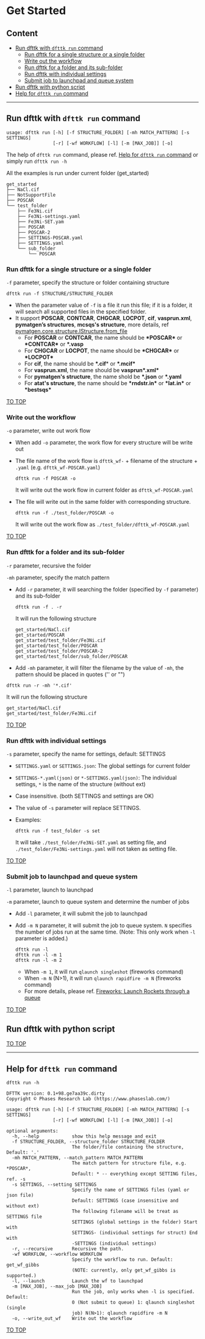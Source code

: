 # Get Started

## Content

- [Run dfttk with `dfttk run` command](#Run-dfttk-with-dfttk-run-command)
  - [Run dfttk for a single structure or a single folder](#Run-dfttk-for-a-single-structure-or-a-single-folder)
  - [Write out the workflow](#Write-out-the-workflow)
  - [Run dfttk for a folder and its sub-folder](#Run-dfttk-for-a-folder-and-its-sub-folder)
  - [Run dfttk with individual settings](#Run-dfttk-with-individual-settings)
  - [Submit job to launchpad and queue system](#Submit-job-to-launchpad-and-queue-system)
- [Run dfttk with python script](#Run-dfttk-with-python-script)
- [Help for `dfttk run` command](#Help-for-dfttk-run-command)

---

## Run dfttk with `dfttk run` command

```shell
usage: dfttk run [-h] [-f STRUCTURE_FOLDER] [-mh MATCH_PATTERN] [-s SETTINGS]
                 [-r] [-wf WORKFLOW] [-l] [-m [MAX_JOB]] [-o]
```

The help of `dfttk run` command, please ref. [Help for `dfttk run` command](#Help-for-dfttk-run-command) or simply run `dfttk run -h`

All the examples is run under current folder (get_started)

```shell
get_started
├── NaCl.cif
├── NotSupportFile
├── POSCAR
└── test_folder
    ├── Fe3Ni.cif
    ├── Fe3Ni-settings.yaml
    ├── Fe3Ni-SET.yam
    ├── POSCAR
    ├── POSCAR-2
    ├── SETTINGS-POSCAR.yaml
    ├── SETTINGS.yaml
    └── sub_folder
        └── POSCAR
```

### Run dfttk for a single structure or a single folder

`-f` parameter, specify the structure or folder containing structure

```shell
dfttk run -f STRUCTURE/STRUCTURE_FOLDER
```

- When the parameter value of `-f` is a file  it run this file; if it is a folder, it will search all supported files in the specified folder.
- It support **POSCAR**, **CONTCAR**, **CHGCAR**, **LOCPOT**, **cif**, **vasprun.xml**, **pymatgen’s structures**, **mcsqs's structure**, more details, ref [pymatgen.core.structure.IStructure.from_file](https://pymatgen.org/pymatgen.core.structure.html#pymatgen.core.structure.IStructure.from_file)
  - For **POSCAR** or **CONTCAR**, the name should be **\*POSCAR\*** or **\*CONTCAR\*** or **\*.vasp**
  - For **CHGCAR** or **LOCPOT**, the name should be **\*CHGCAR\*** or **\*LOCPOT\***
  - For **cif**, the name should be **\*.cif*** or **\*.mcif\***
  - For **vasprun.xml**, the name should be **vasprun\*.xml\***
  - For **pymatgen's structure**, the name shold be **\*.json** or **\*.yaml**
  - For **atat's structure**, the name should be **\*rndstr.in\*** or **\*lat.in\*** or **\*bestsqs\***

[TO TOP](#Content)

### Write out the workflow

`-o` parameter, write out work flow

- When add `-o` parameter, the work flow for every structure will be write out

- The file name of the work flow is `dfttk_wf-` + filename of the structure + `.yaml` (e.g. `dfttk_wf-POSCAR.yaml`)

  ```shell
  dfttk run -f POSCAR -o
  ```

  It will write out the work flow in current folder as `dfttk_wf-POSCAR.yaml`

- The file will write out in the same folder with corresponding structure.

  ```shell
  dfttk run -f ./test_folder/POSCAR -o
  ```

  It will write out the work flow as `./test_folder/dfttk_wf-POSCAR.yaml`

[TO TOP](#Content)

### Run dfttk for a folder and its sub-folder

`-r` parameter, recursive the folder

`-mh` parameter, specify the match pattern

- Add `-r` parameter, it will searching the folder (specified by `-f` parameter) and its sub-folder

  ```shell
  dfttk run -f . -r
  ```

  It will run the following structure

  ```shell
  get_started/NaCl.cif
  get_started/POSCAR
  get_started/test_folder/Fe3Ni.cif
  get_started/test_folder/POSCAR
  get_started/test_folder/POSCAR-2
  get_started/test_folder/sub_folder/POSCAR
  ```

-  Add `-mh` parameter, it will filter the filename by the value of `-mh`, the pattern should be placed in quotes ('' or "")

  ```shell
  dfttk run -r -mh '*.cif'
  ```

  It will run the following structure

  ```shell
  get_started/NaCl.cif
  get_started/test_folder/Fe3Ni.cif
  ```

[TO TOP](#Content)

### Run dfttk with individual settings

`-s` parameter, specify the name for settings, default: SETTINGS

- `SETTINGS.yaml` or `SETTINGS.json`: The global settings for current folder

- `SETTINGS-*.yaml(json)` or `*-SETTINGS.yaml(json)`: The individual settings, `*` is the name of the structure (without ext)

- Case insensitive. (both SETTINGS and settings are OK)

- The value of `-s` parameter will replace SETTINGS.

- Examples:

  ```shell
  dfttk run -f test_folder -s set
  ```

  It will take `./test_folder/Fe3Ni-SET.yaml` as setting file, and `./test_folder/Fe3Ni-settings.yaml` will not taken as setting file.

[TO TOP](#Content)

### Submit job to launchpad and queue system

`-l` parameter, launch to launchpad

`-m` parameter, launch to queue system and determine the number of jobs

- Add `-l` parameter, it will submit the job to launchpad

- Add `-m N` parameter, it will submit the job to queue system. `N` specifies the number of jobs run at the same time. (Note: This only work when `-l` parameter is added.) 

  ```shell
  dfttk run -l
  dfttk run -l -m 1
  dfttk run -l -m 2
  ```

  - When `-m 1`, it will run `qlaunch singleshot` (fireworks command)
  - When `-m N` (N>1), it will run `qlaunch rapidfire -m N` (fireworks command)
  - For more details, please ref. [Fireworks: Launch Rockets through a queue](https://materialsproject.github.io/fireworks/queue_tutorial.html)



[TO TOP](#Content)

## Run dfttk with python script





[TO TOP](#Content)

---

## Help for `dfttk run` command

```shell
dfttk run -h
```

```shell
DFTTK version: 0.1+98.ge7aa39c.dirty
Copyright © Phases Research Lab (https://www.phaseslab.com/)

usage: dfttk run [-h] [-f STRUCTURE_FOLDER] [-mh MATCH_PATTERN] [-s SETTINGS]
                 [-r] [-wf WORKFLOW] [-l] [-m [MAX_JOB]] [-o]

optional arguments:
  -h, --help            show this help message and exit
  -f STRUCTURE_FOLDER, --structure_folder STRUCTURE_FOLDER
                        The folder/file containing the structure, Default: '.'
  -mh MATCH_PATTERN, --match_pattern MATCH_PATTERN
                        The match pattern for structure file, e.g. *POSCAR*,
                        Default: * -- everything except SETTING files, ref. -s
  -s SETTINGS, --setting SETTINGS
                        Specify the name of SETTINGS files (yaml or json file)
                        Default: SETTINGS (case insensitive and without ext)
                        The following filename will be treat as SETTINGS file
                        SETTINGS (global settings in the folder) Start with
                        SETTINGS- (individual settings for struct) End with
                        -SETTINGS (individual settings)
  -r, --recursive       Recursive the path.
  -wf WORKFLOW, --workflow WORKFLOW
                        Specify the workflow to run. Default: get_wf_gibbs
                        (NOTE: currently, only get_wf_gibbs is supported.)
  -l, --launch          Launch the wf to launchpad
  -m [MAX_JOB], --max_job [MAX_JOB]
                        Run the job, only works when -l is specified. Default:
                        0 (Not submit to queue) 1: qlaunch singleshot (single
                        job) N(N>1): qlaunch rapidfire -m N
  -o, --write_out_wf    Write out the workflow
```

[TO TOP](#Content)